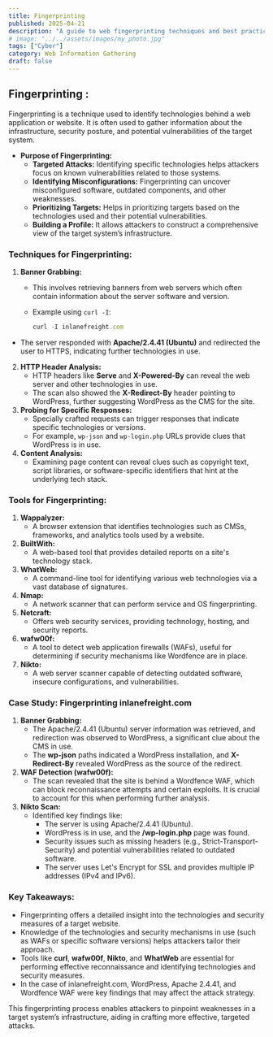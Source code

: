 ```yaml
---
title: Fingerprinting
published: 2025-04-21
description: "A guide to web fingerprinting techniques and best practices."
# image: "../../assets/images/my_photo.jpg"
tags: ["Cyber"]
category: Web Information Gathering 
draft: false
---
```


## **Fingerprinting :**

Fingerprinting is a technique used to identify technologies behind a web application or website. It is often used to gather information about the infrastructure, security posture, and potential vulnerabilities of the target system.

- **Purpose of Fingerprinting:**
    - **Targeted Attacks:** Identifying specific technologies helps attackers focus on known vulnerabilities related to those systems.
    - **Identifying Misconfigurations:** Fingerprinting can uncover misconfigured software, outdated components, and other weaknesses.
    - **Prioritizing Targets:** Helps in prioritizing targets based on the technologies used and their potential vulnerabilities.
    - **Building a Profile:** It allows attackers to construct a comprehensive view of the target system’s infrastructure.

### **Techniques for Fingerprinting:**

1. **Banner Grabbing:**
    - This involves retrieving banners from web servers which often contain information about the server software and version.
    - Example using `curl -I`:
        
        ```jsx
        curl -I inlanefreight.com
        ```
        
- The server responded with **Apache/2.4.41 (Ubuntu)** and redirected the user to HTTPS, indicating further technologies in use.

2. **HTTP Header Analysis:**
    - HTTP headers like **Serve** and **X-Powered-By** can reveal the web server and other technologies in use.
    - The scan also showed the **X-Redirect-By** header pointing to WordPress, further suggesting WordPress as the CMS for the site.
3. **Probing for Specific Responses:**
    - Specially crafted requests can trigger responses that indicate specific technologies or versions.
    - For example, `wp-json` and `wp-login.php` URLs provide clues that WordPress is in use.
4. **Content Analysis:**
    - Examining page content can reveal clues such as copyright text, script libraries, or software-specific identifiers that hint at the underlying tech stack.

### **Tools for Fingerprinting:**

1. **Wappalyzer:**
    - A browser extension that identifies technologies such as CMSs, frameworks, and analytics tools used by a website.
2. **BuiltWith:**
    - A web-based tool that provides detailed reports on a site's technology stack.
3. **WhatWeb:**
    - A command-line tool for identifying various web technologies via a vast database of signatures.
4. **Nmap:**
    - A network scanner that can perform service and OS fingerprinting.
5. **Netcraft:**
    - Offers web security services, providing technology, hosting, and security reports.
6. **wafw00f:**
    - A tool to detect web application firewalls (WAFs), useful for determining if security mechanisms like Wordfence are in place.
7. **Nikto:**
    - A web server scanner capable of detecting outdated software, insecure configurations, and vulnerabilities.

### **Case Study: Fingerprinting inlanefreight.com**

1. **Banner Grabbing:**
    - The Apache/2.4.41 (Ubuntu) server information was retrieved, and redirection was observed to WordPress, a significant clue about the CMS in use.
    - The **wp-json** paths indicated a WordPress installation, and **X-Redirect-By** revealed WordPress as the source of the redirect.
2. **WAF Detection (wafw00f):**
    - The scan revealed that the site is behind a Wordfence WAF, which can block reconnaissance attempts and certain exploits. It is crucial to account for this when performing further analysis.
3. **Nikto Scan:**
    - Identified key findings like:
        - The server is using Apache/2.4.41 (Ubuntu).
        - WordPress is in use, and the **/wp-login.php** page was found.
        - Security issues such as missing headers (e.g., Strict-Transport-Security) and potential vulnerabilities related to outdated software.
        - The server uses Let's Encrypt for SSL and provides multiple IP addresses (IPv4 and IPv6).

### **Key Takeaways:**

- Fingerprinting offers a detailed insight into the technologies and security measures of a target website.
- Knowledge of the technologies and security mechanisms in use (such as WAFs or specific software versions) helps attackers tailor their approach.
- Tools like **curl**, **wafw00f**, **Nikto**, and **WhatWeb** are essential for performing effective reconnaissance and identifying technologies and security measures.
- In the case of inlanefreight.com, WordPress, Apache 2.4.41, and Wordfence WAF were key findings that may affect the attack strategy.

This fingerprinting process enables attackers to pinpoint weaknesses in a target system’s infrastructure, aiding in crafting more effective, targeted attacks.